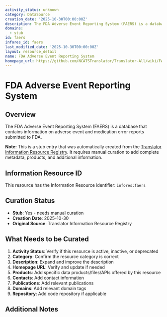 ```yaml
---
activity_status: unknown
category: DataSource
creation_date: '2025-10-30T00:00:00Z'
description: The FDA Adverse Event Reporting System (FAERS) is a database that contains information on adverse event and medication error reports submitted to FDA.
domains:
  - stub
id: faers
infores_id: faers
last_modified_date: '2025-10-30T00:00:00Z'
layout: resource_detail
name: FDA Adverse Event Reporting System
homepage_url: https://github.com/NCATSTranslator/Translator-All/wiki/FAERS
---
```


# FDA Adverse Event Reporting System

## Overview

The FDA Adverse Event Reporting System (FAERS) is a database that contains information on adverse event and medication error reports submitted to FDA.

**Note:** This is a stub entry that was automatically created from the [Translator Information Resource Registry](https://biolink.github.io/information-resource-registry/). It requires manual curation to add complete metadata, products, and additional information.

## Information Resource ID

This resource has the Information Resource identifier: `infores:faers`

## Curation Status

- **Stub**: Yes - needs manual curation
- **Creation Date**: 2025-10-30
- **Original Source**: Translator Information Resource Registry

## What Needs to be Curated

1. **Activity Status**: Verify if this resource is active, inactive, or deprecated
2. **Category**: Confirm the resource category is correct
3. **Description**: Expand and improve the description
4. **Homepage URL**: Verify and update if needed
5. **Products**: Add specific data products/files/APIs offered by this resource
6. **Contacts**: Add contact information
7. **Publications**: Add relevant publications
8. **Domains**: Add relevant domain tags
9. **Repository**: Add code repository if applicable

## Additional Notes
